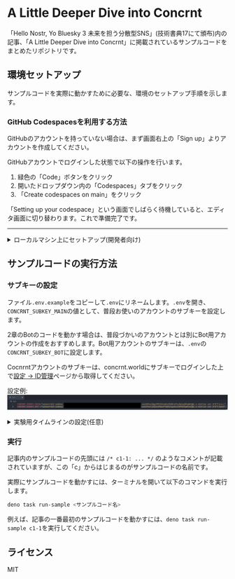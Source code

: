 # A Little Deeper Dive into Concrnt
「Hello Nostr, Yo Bluesky 3 未来を担う分散型SNS」(技術書典17にて頒布)内の記事、「A Little Deeper Dive into Concrnt」に掲載されているサンプルコードをまとめたリポジトリです。

## 環境セットアップ
サンプルコードを実際に動かすために必要な、環境のセットアップ手順を示します。

### GitHub Codespacesを利用する方法

GitHubのアカウントを持っていない場合は、まず画面右上の「Sign up」よりアカウントを作成してください。

GitHubアカウントでログインした状態で以下の操作を行います。
1. 緑色の「Code」ボタンをクリック
2. 開いたドロップダウン内の「Codespaces」タブをクリック
3. 「Create codespaces on main」をクリック

「Setting up your codespace」という画面でしばらく待機していると、エディタ画面に切り替わります。これで準備完了です。

--- 

<details>
<summary>ローカルマシン上にセットアップ(開発者向け)</summary>

### ローカルマシンに開発コンテナ(Dev Containers)を利用してセットアップ

前提: Visual Studio Code (以下 VSCode)、[Dev Containers 拡張機能](https://marketplace.visualstudio.com/items?itemName=ms-vscode-remote.remote-containers) 、Docker のインストール

1. この演習環境リポジトリをクローンし、VSCodeでディレクトリを開きます。

```bash
git clone https://github.com/jiftechnify/a-little-deeper-dive-into-concrnt.git
code a-little-deeper-dive-into-concrnt
```

2. VSCode内でコマンド「Dev Containers: Reopen in Container(開発コンテナ: コンテナで再度開く)」を実行します。

開発コンテナ内でエディタが開いたら準備完了です。


### ローカルマシンに手動でセットアップ

1. [Deno](https://deno.com/runtime)をインストールします(既にインストール済みの場合はスキップしてください)。

```bash
# macOS または Linux の場合
curl -fsSL https://deno.land/x/install/install.sh | sh

# Windows の場合 (PowerShell)
irm https://deno.land/install.ps1 | iex
```

2. 次に、以下のコマンドで演習環境をクローンし、演習環境のディレクトリに移動します。

```bash
git clone https://github.com/jiftechnify/a-little-deeper-dive-into-concrnt.git
```

3. お好みのエディタで演習環境のディレクトリを開きます。
  - 必要に応じてDenoでのプログラミング用の拡張機能・プラグインをインストールするとよいでしょう

</details>

## サンプルコードの実行方法
### サブキーの設定
ファイル`.env.example`をコピーして`.env`にリネームします。`.env`を開き、`CONCRNT_SUBKEY_MAIN`の値として、普段お使いのアカウントのサブキーを設定します。

2章のBotのコードを動かす場合は、普段づかいのアカウントとは別にBot用アカウントの作成をおすすめします。Bot用アカウントのサブキーは、`.env`の`CONCRNT_SUBKEY_BOT`に設定します。

Cocnrntアカウントのサブキーは、concrnt.worldにサブキーでログインした上で[設定 → ID管理](https://concrnt.world/settings/identity)ページから取得してください。

設定例:
![サブキー設定例](./doc_imgs/subkey_setting.png)


<details>
<summary>実験用タイムラインの設定(任意)</summary>

### 実験用タイムラインの設定(任意)
サンプルコードを実行すると、Concrnt上に投稿を行います。デフォルトではこちらで事前に用意した[実験用タイムライン](https://concrnt.world/timeline/t176yga9jrp4c41d60693rjech0@c.c-stellar.net)に投稿されるようになっていますが、代わりに自分で独自に用意した実験用タイムラインを使うようにすることも可能です。そのための手順は以下のとおりです。

1. concrnt.worldの[探索](https://concrnt.world/explorer/timelines)ページを開き、コミュニティタイムライン一覧の右側にある「新しく作る」ボタンをクリック
2. タイムライン名などを入力して「作成」をクリック
3. 新規作成されたタイムラインのページが開くので、画面右上のボタンをクリック
4. タイムラインの情報が画面右側に表示される。タイムライン名の直下に小さく表示されている「t」からはじまる文字列がタイムラインのIDなので、これをクリックしてコピーする
5. `consts.ts`を開き、コピーしたタイムラインIDをペースト
</details>

### 実行
記事内のサンプルコードの先頭には `/* c1-1: ... */` のようなコメントが記載されていますが、この「c」からはじまるのがサンプルコードの名前です。

実際にサンプルコードを動かすには、ターミナルを開いて以下のコマンドを実行します。

```bash
deno task run-sample <サンプルコード名>
```

例えば、記事の一番最初のサンプルコードを動かすには、`deno task run-sample c1-1`を実行してください。

## ライセンス
MIT